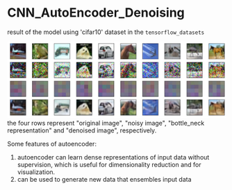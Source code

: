 # CNN_AutoEncoder_Denoising

result of the model using 'cifar10' dataset in the `tensorflow_datasets`

<img src="conv1.jpg">
the four rows represent "original image", "noisy image", "bottle_neck representation" and "denoised image", respectively.<br>

Some features of autoencoder:
1. autoencoder can learn dense representations of input data without supervision, which is useful for dimensionality reduction and for visualization.
2. can be used to generate new data that ensembles input data

